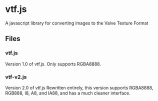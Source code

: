# vtf.js
A javascript library for converting images to the Valve Texture Format

## Files
### vtf.js
Version 1.0 of vtf.js. Only supports RGBA8888.

### vtf-v2.js
Version 2.0 of vtf.js Rewritten entirely, this version supports RGBA8888, RGB888, I8, A8, and IA88, and has a much cleaner interface.
